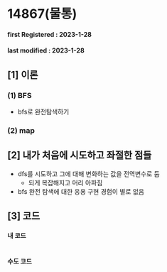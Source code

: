 # 14867(물통)

#### **first Registered : 2023-1-28**

#### last modified : **2023-1-28**

## \[1] 이론

### (1) BFS

* bfs로 완전탐색하기

### (2) map

## \[2] 내가 처음에 시도하고 좌절한 점들

* dfs를 시도하고 그에 대해 변화하는 값을 전역변수로 둠
  * 되게 복잡해지고 머리 아파짐
* bfs 완전 탐색에 대한 응용 구현 경험이 별로 없음

## \[3] 코드

#### 내 코드

```cpp
```

#### 수도 코드

```cpp
```



